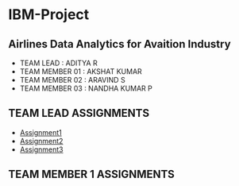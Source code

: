 # IBM-Project

## Airlines Data Analytics for Avaition Industry

  - TEAM LEAD : ADITYA R
  - TEAM MEMBER 01 : AKSHAT KUMAR
  - TEAM MEMBER 02 : ARAVIND S
  - TEAM MEMBER 03 : NANDHA KUMAR P

## TEAM LEAD ASSIGNMENTS

- [Assignment1](./Assignments/Team%20Lead/Assignment-01/assignment01.pdf)
- [Assignment2](./Assignments/Team%20Lead/Assignment-02/assignment02.pdf)
- [Assignment3](./Assignments/Team%20Lead/Assignment-03/assignment03.ipynb)

## TEAM MEMBER 1 ASSIGNMENTS

